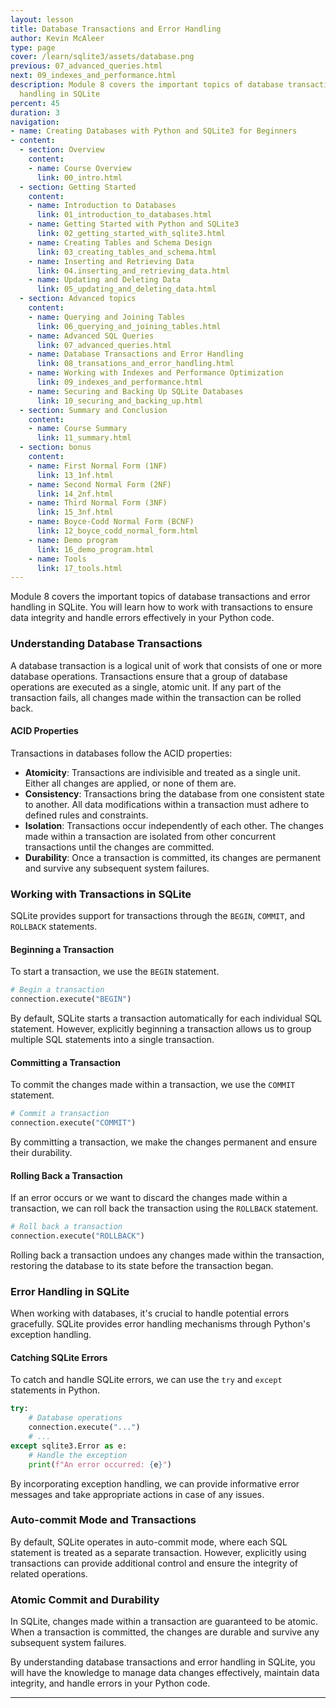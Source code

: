 ```yaml
---
layout: lesson
title: Database Transactions and Error Handling
author: Kevin McAleer
type: page
cover: /learn/sqlite3/assets/database.png
previous: 07_advanced_queries.html
next: 09_indexes_and_performance.html
description: Module 8 covers the important topics of database transactions and error
  handling in SQLite
percent: 45
duration: 3
navigation:
- name: Creating Databases with Python and SQLite3 for Beginners
- content:
  - section: Overview
    content:
    - name: Course Overview
      link: 00_intro.html
  - section: Getting Started
    content:
    - name: Introduction to Databases
      link: 01_introduction_to_databases.html
    - name: Getting Started with Python and SQLite3
      link: 02_getting_started_with_sqlite3.html
    - name: Creating Tables and Schema Design
      link: 03_creating_tables_and_schema.html
    - name: Inserting and Retrieving Data
      link: 04.inserting_and_retrieving_data.html
    - name: Updating and Deleting Data
      link: 05_updating_and_deleting_data.html
  - section: Advanced topics
    content:
    - name: Querying and Joining Tables
      link: 06_querying_and_joining_tables.html
    - name: Advanced SQL Queries
      link: 07_advanced_queries.html
    - name: Database Transactions and Error Handling
      link: 08_transations_and_error_handling.html
    - name: Working with Indexes and Performance Optimization
      link: 09_indexes_and_performance.html
    - name: Securing and Backing Up SQLite Databases
      link: 10_securing_and_backing_up.html
  - section: Summary and Conclusion
    content:
    - name: Course Summary
      link: 11_summary.html
  - section: bonus
    content:
    - name: First Normal Form (1NF)
      link: 13_1nf.html
    - name: Second Normal Form (2NF)
      link: 14_2nf.html
    - name: Third Normal Form (3NF)
      link: 15_3nf.html
    - name: Boyce-Codd Normal Form (BCNF)
      link: 12_boyce_codd_normal_form.html
    - name: Demo program
      link: 16_demo_program.html
    - name: Tools
      link: 17_tools.html
---
```



Module 8 covers the important topics of database transactions and error handling in SQLite. You will learn how to work with transactions to ensure data integrity and handle errors effectively in your Python code.

### Understanding Database Transactions

A database transaction is a logical unit of work that consists of one or more database operations. Transactions ensure that a group of database operations are executed as a single, atomic unit. If any part of the transaction fails, all changes made within the transaction can be rolled back.

#### ACID Properties

Transactions in databases follow the ACID properties:

- **Atomicity**: Transactions are indivisible and treated as a single unit. Either all changes are applied, or none of them are.
- **Consistency**: Transactions bring the database from one consistent state to another. All data modifications within a transaction must adhere to defined rules and constraints.
- **Isolation**: Transactions occur independently of each other. The changes made within a transaction are isolated from other concurrent transactions until the changes are committed.
- **Durability**: Once a transaction is committed, its changes are permanent and survive any subsequent system failures.

### Working with Transactions in SQLite

SQLite provides support for transactions through the `BEGIN`, `COMMIT`, and `ROLLBACK` statements.

#### Beginning a Transaction

To start a transaction, we use the `BEGIN` statement.

```python
# Begin a transaction
connection.execute("BEGIN")
```

By default, SQLite starts a transaction automatically for each individual SQL statement. However, explicitly beginning a transaction allows us to group multiple SQL statements into a single transaction.

#### Committing a Transaction

To commit the changes made within a transaction, we use the `COMMIT` statement.

```python
# Commit a transaction
connection.execute("COMMIT")
```

By committing a transaction, we make the changes permanent and ensure their durability.

#### Rolling Back a Transaction

If an error occurs or we want to discard the changes made within a transaction, we can roll back the transaction using the `ROLLBACK` statement.

```python
# Roll back a transaction
connection.execute("ROLLBACK")
```

Rolling back a transaction undoes any changes made within the transaction, restoring the database to its state before the transaction began.

### Error Handling in SQLite

When working with databases, it's crucial to handle potential errors gracefully. SQLite provides error handling mechanisms through Python's exception handling.

#### Catching SQLite Errors

To catch and handle SQLite errors, we can use the `try` and `except` statements in Python.

```python
try:
    # Database operations
    connection.execute("...")
    # ...
except sqlite3.Error as e:
    # Handle the exception
    print(f"An error occurred: {e}")
```

By incorporating exception handling, we can provide informative error messages and take appropriate actions in case of any issues.

### Auto-commit Mode and Transactions

By default, SQLite operates in auto-commit mode, where each SQL statement is treated as a separate transaction. However, explicitly using transactions can provide additional control and ensure the integrity of related operations.

### Atomic Commit and Durability

In SQLite, changes made within a transaction are guaranteed to be atomic. When a transaction is committed, the changes are durable and survive any subsequent system failures.

By understanding database transactions and error handling in SQLite, you will have the knowledge to manage data changes effectively, maintain data integrity, and handle errors in your Python code.

---
